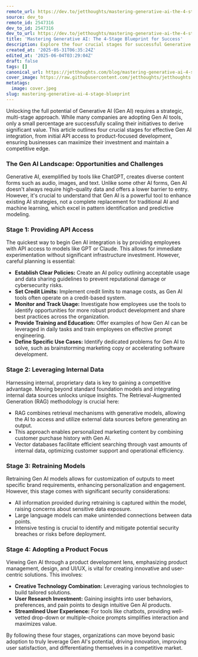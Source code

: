 ```yaml
---
remote_url: https://dev.to/jetthoughts/mastering-generative-ai-the-4-stage-blueprint-for-success-559f
source: dev_to
remote_id: 2547316
dev_to_id: 2547316
dev_to_url: https://dev.to/jetthoughts/mastering-generative-ai-the-4-stage-blueprint-for-success-559f
title: 'Mastering Generative AI: The 4-Stage Blueprint for Success'
description: Explore the four crucial stages for successful Generative AI integration, from initial API access to product-focused development, to maximize value and maintain a competitive edge.
created_at: '2025-05-31T06:35:24Z'
edited_at: '2025-06-04T03:29:04Z'
draft: false
tags: []
canonical_url: https://jetthoughts.com/blog/mastering-generative-ai-4-stage-blueprint/
cover_image: https://raw.githubusercontent.com/jetthoughts/jetthoughts.github.io/master/content/blog/mastering-generative-ai-4-stage-blueprint/cover.jpeg
metatags:
  image: cover.jpeg
slug: mastering-generative-ai-4-stage-blueprint
---
```

Unlocking the full potential of Generative AI (Gen AI) requires a strategic, multi-stage approach. While many companies are adopting Gen AI tools, only a small percentage are successfully scaling their initiatives to derive significant value. This article outlines four crucial stages for effective Gen AI integration, from initial API access to product-focused development, ensuring businesses can maximize their investment and maintain a competitive edge.

### The Gen AI Landscape: Opportunities and Challenges

Generative AI, exemplified by tools like ChatGPT, creates diverse content forms such as audio, images, and text. Unlike some other AI forms, Gen AI doesn't always require high-quality data and offers a lower barrier to entry. However, it's crucial to understand that Gen AI is a powerful tool to enhance existing AI strategies, not a complete replacement for traditional AI and machine learning, which excel in pattern identification and predictive modeling.

### Stage 1: Providing API Access

The quickest way to begin Gen AI integration is by providing employees with API access to models like GPT or Claude. This allows for immediate experimentation without significant infrastructure investment. However, careful planning is essential:

*   **Establish Clear Policies:** Create an AI policy outlining acceptable usage and data sharing guidelines to prevent reputational damage or cybersecurity risks.
*   **Set Credit Limits:** Implement credit limits to manage costs, as Gen AI tools often operate on a credit-based system.
*   **Monitor and Track Usage:** Investigate how employees use the tools to identify opportunities for more robust product development and share best practices across the organization.
*   **Provide Training and Education:** Offer examples of how Gen AI can be leveraged in daily tasks and train employees on effective prompt engineering.
*   **Define Specific Use Cases:** Identify dedicated problems for Gen AI to solve, such as brainstorming marketing copy or accelerating software development.

### Stage 2: Leveraging Internal Data

Harnessing internal, proprietary data is key to gaining a competitive advantage. Moving beyond standard foundation models and integrating internal data sources unlocks unique insights. The Retrieval-Augmented Generation (RAG) methodology is crucial here:

*   RAG combines retrieval mechanisms with generative models, allowing the AI to access and utilize external data sources before generating an output.
*   This approach enables personalized marketing content by combining customer purchase history with Gen AI.
*   Vector databases facilitate efficient searching through vast amounts of internal data, optimizing customer support and operational efficiency.

### Stage 3: Retraining Models

Retraining Gen AI models allows for customization of outputs to meet specific brand requirements, enhancing personalization and engagement. However, this stage comes with significant security considerations:

*   All information provided during retraining is captured within the model, raising concerns about sensitive data exposure.
*   Large language models can make unintended connections between data points.
*   Intensive testing is crucial to identify and mitigate potential security breaches or risks before deployment.

### Stage 4: Adopting a Product Focus

Viewing Gen AI through a product development lens, emphasizing product management, design, and UI/UX, is vital for creating innovative and user-centric solutions. This involves:

*   **Creative Technology Combination:** Leveraging various technologies to build tailored solutions.
*   **User Research Investment:** Gaining insights into user behaviors, preferences, and pain points to design intuitive Gen AI products.
*   **Streamlined User Experience:** For tools like chatbots, providing well-vetted drop-down or multiple-choice prompts simplifies interaction and maximizes value.

By following these four stages, organizations can move beyond basic adoption to truly leverage Gen AI's potential, driving innovation, improving user satisfaction, and differentiating themselves in a competitive market.